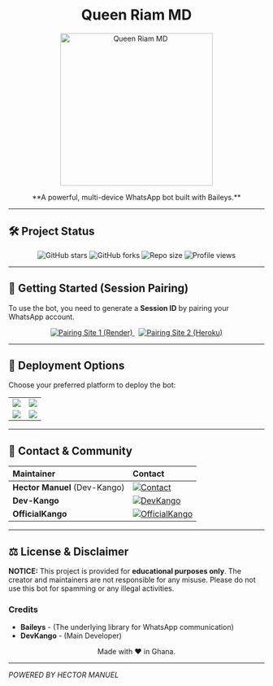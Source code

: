 <h1 align="center">Queen Riam MD</h1>

<p align="center">
  <img src="https://i.imgur.com/6H0FXSa.jpeg" alt="Queen Riam MD" height="auto" width="300" />
</p>

<p align="center">
  **A powerful, multi-device WhatsApp bot built with Baileys.**
</p>

---

## 🛠️ Project Status

<p align="center">
  <img alt="GitHub stars" src="https://img.shields.io/github/stars/Dev-Kango/Queen-Riam-?style=for-the-badge&color=2b5876">
  <img alt="GitHub forks" src="https://img.shields.io/github/forks/Dev-Kango/Queen-Riam-?style=for-the-badge&color=4e4376">
  <img alt="Repo size" src="https://img.shields.io/github/repo-size/Dev-Kango/Queen-Riam-?style=for-the-badge&color=00b7ff">
  <img alt="Profile views" src="https://komarev.com/ghpvc/?username=Dev-Kango&label=VIEWS&style=for-the-badge&color=800080" />
</p>

---

## 🔗 Getting Started (Session Pairing)

To use the bot, you need to generate a **Session ID** by pairing your WhatsApp account.

<div align="center">
  <a href="https://riam-pair-site.onrender.com/pair" target="_blank">
    <img alt="Pairing Site 1 (Render)" src="https://img.shields.io/badge/Pair%20Site%201-2b5876?style=for-the-badge&logo=render&logoColor=white"/>
  </a>
  &nbsp;
  <a href="https://riam-pair-806c062bbf06.herokuapp.com/pair" target="_blank">
    <img alt="Pairing Site 2 (Heroku)" src="https://img.shields.io/badge/Pair%20Site%202-4e4376?style=for-the-badge&logo=heroku&logoColor=white"/>
  </a>
</div>

---

## 🚀 Deployment Options

Choose your preferred platform to deploy the bot:

<div align="center">
  <table>
    <tr>
      <td><a href="https://dashboard.heroku.com/new?template=https://github.com/Dev-Kango/Queen-Riam-" target="_blank"><img src="https://img.shields.io/badge/Heroku-430098?style=for-the-badge&logo=heroku&logoColor=white"/></a></td>
      <td><a href="https://railway.app/new" target="_blank"><img src="https://img.shields.io/badge/Railway-FF8700?style=for-the-badge&logo=railway&logoColor=white"/></a></td>
    </tr>
    <tr>
      <td><a href="https://dashboard.render.com/web/new" target="_blank"><img src="https://img.shields.io/badge/Render-000000?style=for-the-badge&logo=render&logoColor=00ffaa"/></a></td>
      <td><a href="https://app.koyeb.com/services/deploy?type=git&repository=Dev-Kango/Queen-Riam-" target="_blank"><img src="https://img.shields.io/badge/Koyeb-FF009D?style=for-the-badge&logo=koyeb&logoColor=white"/></a></td>
    </tr>
  </table>
</div>

---

## 👤 Contact & Community

| Maintainer | Contact |
| :--- | :--- |
| **Hector Manuel** (Dev-Kango) | <a href="https://wa.me/233000000000"><img title="Contact" src="https://img.shields.io/badge/WhatsApp%20Contact-25D366?style=flat-square&logo=whatsapp&logoColor=white"></a> |
| **Dev-Kango** | <a href="https://github.com/Dev-Kango"><img title="DevKango" src="https://img.shields.io/badge/DevKango-181717?style=flat-square&logo=github"></a> |
| **OfficialKango** | <a href="https://github.com/OfficialKango"><img title="OfficialKango" src="https://img.shields.io/badge/OfficialKango-181717?style=flat-square&logo=github"></a> |

---

## ⚖️ License & Disclaimer

**NOTICE:** This project is provided for **educational purposes only**. The creator and maintainers are not responsible for any misuse. Please do not use this bot for spamming or any illegal activities.

### Credits
* **Baileys** - (The underlying library for WhatsApp communication)
* **DevKango** - (Main Developer)

<p align="center">
  Made with ❤️ in Ghana.
</p>

***

*POWERED BY HECTOR MANUEL*
